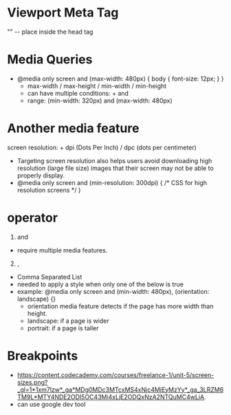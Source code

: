 # Viewport Meta Tag
"<meta name="viewport" content="width=device-width, initial-scale=1">" -- place inside the head tag

# Media Queries
- @media only screen and (max-width: 480px) {
  body {
    font-size: 12px;
  }
}
  - max-width / max-height / min-width / min-height
  - can have multiple conditions: + and 
  - range: (min-width: 320px) and (max-width: 480px)

# Another media feature
screen resolution: + dpi (Dots Per Inch) / dpc (dots per centimeter)
- Targeting screen resolution also helps users avoid downloading high resolution (large file size) images that their screen may not be able to properly display.
- @media only screen and (min-resolution: 300dpi) {
    /* CSS for high resolution screens */
}

# operator
1. and
  - require multiple media features. 
2. ,
  - Comma Separated List
  - needed to apply a style when only one of the below is true
  - example: @media only screen and (min-width: 480px), (orientation: landscape) {}
    - orientation media feature detects if the page has more width than height. 
    - landscape: if a page is wider
    - portrait: if a page is taller

# Breakpoints
- https://content.codecademy.com/courses/freelance-1/unit-5/screen-sizes.png?_gl=1*1xm7lzw*_ga*MDg0MDc3MTcxMS4xNjc4MjEyMzYy*_ga_3LRZM6TM9L*MTY4NDE2ODI5OC43Mi4xLjE2ODQxNzA2NTQuMC4wLjA.
- can use google dev tool
